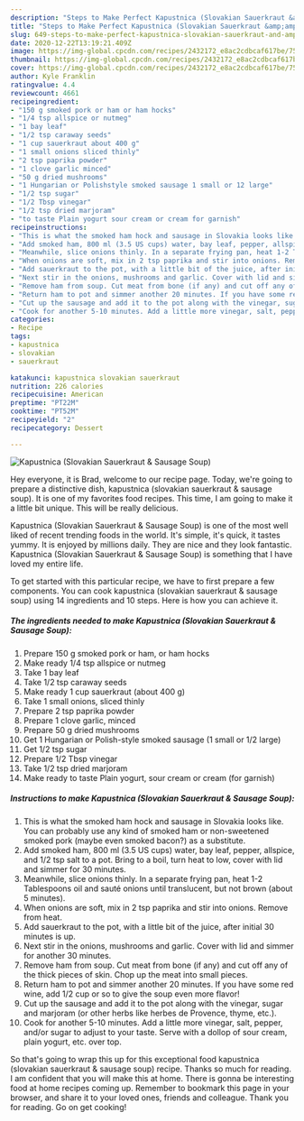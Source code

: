 ```yaml
---
description: "Steps to Make Perfect Kapustnica (Slovakian Sauerkraut &amp;amp; Sausage Soup)"
title: "Steps to Make Perfect Kapustnica (Slovakian Sauerkraut &amp;amp; Sausage Soup)"
slug: 649-steps-to-make-perfect-kapustnica-slovakian-sauerkraut-and-amp-sausage-soup
date: 2020-12-22T13:19:21.409Z
image: https://img-global.cpcdn.com/recipes/2432172_e8ac2cdbcaf617be/751x532cq70/kapustnica-slovakian-sauerkraut-sausage-soup-recipe-main-photo.jpg
thumbnail: https://img-global.cpcdn.com/recipes/2432172_e8ac2cdbcaf617be/751x532cq70/kapustnica-slovakian-sauerkraut-sausage-soup-recipe-main-photo.jpg
cover: https://img-global.cpcdn.com/recipes/2432172_e8ac2cdbcaf617be/751x532cq70/kapustnica-slovakian-sauerkraut-sausage-soup-recipe-main-photo.jpg
author: Kyle Franklin
ratingvalue: 4.4
reviewcount: 4661
recipeingredient:
- "150 g smoked pork or ham or ham hocks"
- "1/4 tsp allspice or nutmeg"
- "1 bay leaf"
- "1/2 tsp caraway seeds"
- "1 cup sauerkraut about 400 g"
- "1 small onions sliced thinly"
- "2 tsp paprika powder"
- "1 clove garlic minced"
- "50 g dried mushrooms"
- "1 Hungarian or Polishstyle smoked sausage 1 small or 12 large"
- "1/2 tsp sugar"
- "1/2 Tbsp vinegar"
- "1/2 tsp dried marjoram"
- "to taste Plain yogurt sour cream or cream for garnish"
recipeinstructions:
- "This is what the smoked ham hock and sausage in Slovakia looks like. You can probably use any kind of smoked ham or non-sweetened smoked pork (maybe even smoked bacon?) as a substitute."
- "Add smoked ham, 800 ml (3.5 US cups) water, bay leaf, pepper, allspice, and 1/2 tsp salt to a pot. Bring to a boil, turn heat to low, cover with lid and simmer for 30 minutes."
- "Meanwhile, slice onions thinly. In a separate frying pan, heat 1-2 Tablespoons oil and sauté onions until translucent, but not brown (about 5 minutes)."
- "When onions are soft, mix in 2 tsp paprika and stir into onions. Remove from heat."
- "Add sauerkraut to the pot, with a little bit of the juice, after initial 30 minutes is up."
- "Next stir in the onions, mushrooms and garlic. Cover with lid and simmer for another 30 minutes."
- "Remove ham from soup. Cut meat from bone (if any) and cut off any of the thick pieces of skin. Chop up the meat into small pieces."
- "Return ham to pot and simmer another 20 minutes. If you have some red wine, add 1/2 cup or so to give the soup even more flavor!"
- "Cut up the sausage and add it to the pot along with the vinegar, sugar and marjoram (or other herbs like herbes de Provence, thyme, etc.)."
- "Cook for another 5-10 minutes. Add a little more vinegar, salt, pepper, and/or sugar to adjust to your taste. Serve with a dollop of sour cream, plain yogurt, etc. over top."
categories:
- Recipe
tags:
- kapustnica
- slovakian
- sauerkraut

katakunci: kapustnica slovakian sauerkraut 
nutrition: 226 calories
recipecuisine: American
preptime: "PT22M"
cooktime: "PT52M"
recipeyield: "2"
recipecategory: Dessert

---
```



![Kapustnica (Slovakian Sauerkraut &amp; Sausage Soup)](https://img-global.cpcdn.com/recipes/2432172_e8ac2cdbcaf617be/751x532cq70/kapustnica-slovakian-sauerkraut-sausage-soup-recipe-main-photo.jpg)

Hey everyone, it is Brad, welcome to our recipe page. Today, we're going to prepare a distinctive dish, kapustnica (slovakian sauerkraut &amp; sausage soup). It is one of my favorites food recipes. This time, I am going to make it a little bit unique. This will be really delicious.

Kapustnica (Slovakian Sauerkraut &amp; Sausage Soup) is one of the most well liked of recent trending foods in the world. It's simple, it's quick, it tastes yummy. It is enjoyed by millions daily. They are nice and they look fantastic. Kapustnica (Slovakian Sauerkraut &amp; Sausage Soup) is something that I have loved my entire life.




To get started with this particular recipe, we have to first prepare a few components. You can cook kapustnica (slovakian sauerkraut &amp; sausage soup) using 14 ingredients and 10 steps. Here is how you can achieve it.

<!--inarticleads1-->

##### The ingredients needed to make Kapustnica (Slovakian Sauerkraut &amp; Sausage Soup):

1. Prepare 150 g smoked pork or ham, or ham hocks
1. Make ready 1/4 tsp allspice or nutmeg
1. Take 1 bay leaf
1. Take 1/2 tsp caraway seeds
1. Make ready 1 cup sauerkraut (about 400 g)
1. Take 1 small onions, sliced thinly
1. Prepare 2 tsp paprika powder
1. Prepare 1 clove garlic, minced
1. Prepare 50 g dried mushrooms
1. Get 1 Hungarian or Polish-style smoked sausage (1 small or 1/2 large)
1. Get 1/2 tsp sugar
1. Prepare 1/2 Tbsp vinegar
1. Take 1/2 tsp dried marjoram
1. Make ready to taste Plain yogurt, sour cream or cream (for garnish)




<!--inarticleads2-->

##### Instructions to make Kapustnica (Slovakian Sauerkraut &amp; Sausage Soup):

1. This is what the smoked ham hock and sausage in Slovakia looks like. You can probably use any kind of smoked ham or non-sweetened smoked pork (maybe even smoked bacon?) as a substitute.
1. Add smoked ham, 800 ml (3.5 US cups) water, bay leaf, pepper, allspice, and 1/2 tsp salt to a pot. Bring to a boil, turn heat to low, cover with lid and simmer for 30 minutes.
1. Meanwhile, slice onions thinly. In a separate frying pan, heat 1-2 Tablespoons oil and sauté onions until translucent, but not brown (about 5 minutes).
1. When onions are soft, mix in 2 tsp paprika and stir into onions. Remove from heat.
1. Add sauerkraut to the pot, with a little bit of the juice, after initial 30 minutes is up.
1. Next stir in the onions, mushrooms and garlic. Cover with lid and simmer for another 30 minutes.
1. Remove ham from soup. Cut meat from bone (if any) and cut off any of the thick pieces of skin. Chop up the meat into small pieces.
1. Return ham to pot and simmer another 20 minutes. If you have some red wine, add 1/2 cup or so to give the soup even more flavor!
1. Cut up the sausage and add it to the pot along with the vinegar, sugar and marjoram (or other herbs like herbes de Provence, thyme, etc.).
1. Cook for another 5-10 minutes. Add a little more vinegar, salt, pepper, and/or sugar to adjust to your taste. Serve with a dollop of sour cream, plain yogurt, etc. over top.




So that's going to wrap this up for this exceptional food kapustnica (slovakian sauerkraut &amp; sausage soup) recipe. Thanks so much for reading. I am confident that you will make this at home. There is gonna be interesting food at home recipes coming up. Remember to bookmark this page in your browser, and share it to your loved ones, friends and colleague. Thank you for reading. Go on get cooking!
